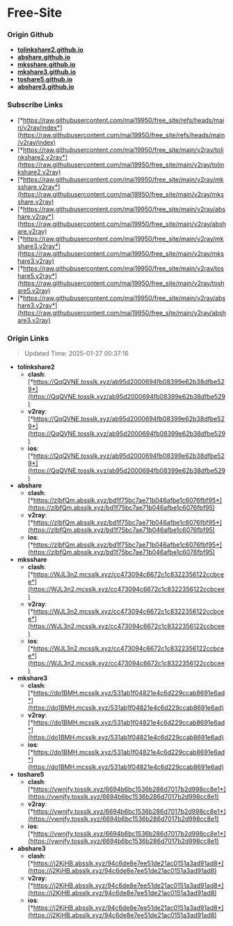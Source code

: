 # Free-Site

### Origin Github

- [**tolinkshare2.github.io**](https://github.com/tolinkshare2/tolinkshare2.github.io)
- [**abshare.github.io**](https://github.com/abshare/abshare.github.io)
- [**mksshare.github.io**](https://github.com/mksshare/mksshare.github.io)
- [**mkshare3.github.io**](https://github.com/mkshare3/mkshare3.github.io)
- [**toshare5.github.io**](https://github.com/toshare5/toshare5.github.io)
- [**abshare3.github.io**](https://github.com/abshare3/abshare3.github.io)

### Subscribe Links

- [*https://raw.githubusercontent.com/mai19950/free_site/refs/heads/main/v2ray/index*](https://raw.githubusercontent.com/mai19950/free_site/refs/heads/main/v2ray/index)
- [*https://raw.githubusercontent.com/mai19950/free_site/main/v2ray/tolinkshare2.v2ray*](https://raw.githubusercontent.com/mai19950/free_site/main/v2ray/tolinkshare2.v2ray)
- [*https://raw.githubusercontent.com/mai19950/free_site/main/v2ray/mksshare.v2ray*](https://raw.githubusercontent.com/mai19950/free_site/main/v2ray/mksshare.v2ray)
- [*https://raw.githubusercontent.com/mai19950/free_site/main/v2ray/abshare.v2ray*](https://raw.githubusercontent.com/mai19950/free_site/main/v2ray/abshare.v2ray)
- [*https://raw.githubusercontent.com/mai19950/free_site/main/v2ray/mkshare3.v2ray*](https://raw.githubusercontent.com/mai19950/free_site/main/v2ray/mkshare3.v2ray)
- [*https://raw.githubusercontent.com/mai19950/free_site/main/v2ray/toshare5.v2ray*](https://raw.githubusercontent.com/mai19950/free_site/main/v2ray/toshare5.v2ray)
- [*https://raw.githubusercontent.com/mai19950/free_site/main/v2ray/abshare3.v2ray*](https://raw.githubusercontent.com/mai19950/free_site/main/v2ray/abshare3.v2ray)

### Origin Links

> Updated Time: 2025-01-27 00:37:16

- **tolinkshare2**
  - **clash**: [*https://QqQVNE.tosslk.xyz/ab95d2000694fb08399e62b38dfbe529*](https://QqQVNE.tosslk.xyz/ab95d2000694fb08399e62b38dfbe529)
  - **v2ray**: [*https://QqQVNE.tosslk.xyz/ab95d2000694fb08399e62b38dfbe529*](https://QqQVNE.tosslk.xyz/ab95d2000694fb08399e62b38dfbe529)
  - **ios**: [*https://QqQVNE.tosslk.xyz/ab95d2000694fb08399e62b38dfbe529*](https://QqQVNE.tosslk.xyz/ab95d2000694fb08399e62b38dfbe529)
- **abshare**
  - **clash**: [*https://zIbfQm.absslk.xyz/bd1f75bc7ae71b046afbe1c6076fbf95*](https://zIbfQm.absslk.xyz/bd1f75bc7ae71b046afbe1c6076fbf95)
  - **v2ray**: [*https://zIbfQm.absslk.xyz/bd1f75bc7ae71b046afbe1c6076fbf95*](https://zIbfQm.absslk.xyz/bd1f75bc7ae71b046afbe1c6076fbf95)
  - **ios**: [*https://zIbfQm.absslk.xyz/bd1f75bc7ae71b046afbe1c6076fbf95*](https://zIbfQm.absslk.xyz/bd1f75bc7ae71b046afbe1c6076fbf95)
- **mksshare**
  - **clash**: [*https://WJL3n2.mcsslk.xyz/cc473094c6672c1c8322356122ccbcee*](https://WJL3n2.mcsslk.xyz/cc473094c6672c1c8322356122ccbcee)
  - **v2ray**: [*https://WJL3n2.mcsslk.xyz/cc473094c6672c1c8322356122ccbcee*](https://WJL3n2.mcsslk.xyz/cc473094c6672c1c8322356122ccbcee)
  - **ios**: [*https://WJL3n2.mcsslk.xyz/cc473094c6672c1c8322356122ccbcee*](https://WJL3n2.mcsslk.xyz/cc473094c6672c1c8322356122ccbcee)
- **mkshare3**
  - **clash**: [*https://do1BMH.mcsslk.xyz/531ab1f04821e4c6d229ccab8691e6ad*](https://do1BMH.mcsslk.xyz/531ab1f04821e4c6d229ccab8691e6ad)
  - **v2ray**: [*https://do1BMH.mcsslk.xyz/531ab1f04821e4c6d229ccab8691e6ad*](https://do1BMH.mcsslk.xyz/531ab1f04821e4c6d229ccab8691e6ad)
  - **ios**: [*https://do1BMH.mcsslk.xyz/531ab1f04821e4c6d229ccab8691e6ad*](https://do1BMH.mcsslk.xyz/531ab1f04821e4c6d229ccab8691e6ad)
- **toshare5**
  - **clash**: [*https://vwnjfy.tosslk.xyz/6694b6bc1536b286d7017b2d998cc8e1*](https://vwnjfy.tosslk.xyz/6694b6bc1536b286d7017b2d998cc8e1)
  - **v2ray**: [*https://vwnjfy.tosslk.xyz/6694b6bc1536b286d7017b2d998cc8e1*](https://vwnjfy.tosslk.xyz/6694b6bc1536b286d7017b2d998cc8e1)
  - **ios**: [*https://vwnjfy.tosslk.xyz/6694b6bc1536b286d7017b2d998cc8e1*](https://vwnjfy.tosslk.xyz/6694b6bc1536b286d7017b2d998cc8e1)
- **abshare3**
  - **clash**: [*https://j2KjHB.absslk.xyz/94c6de8e7ee51de21ac0151a3ad91ad8*](https://j2KjHB.absslk.xyz/94c6de8e7ee51de21ac0151a3ad91ad8)
  - **v2ray**: [*https://j2KjHB.absslk.xyz/94c6de8e7ee51de21ac0151a3ad91ad8*](https://j2KjHB.absslk.xyz/94c6de8e7ee51de21ac0151a3ad91ad8)
  - **ios**: [*https://j2KjHB.absslk.xyz/94c6de8e7ee51de21ac0151a3ad91ad8*](https://j2KjHB.absslk.xyz/94c6de8e7ee51de21ac0151a3ad91ad8)
